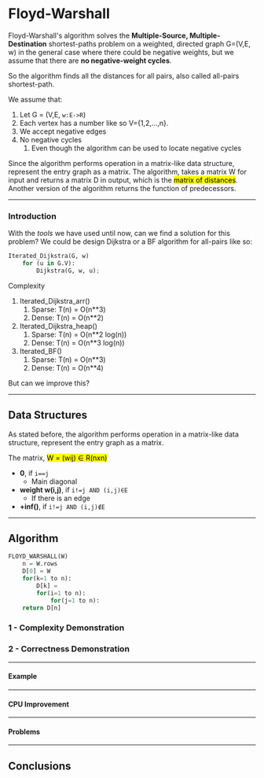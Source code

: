 # Floyd-Warshall
Floyd-Warshall's algorithm solves the **Multiple-Source, Multiple-Destination** 
shortest-paths problem on a weighted, directed graph G=(V,E, w) in the general case
where there could be negative weights, but we assume that there are **no negative-weight cycles**.

So the algorithm finds all the distances for all pairs, also called all-pairs shortest-path.

We assume that:
1. Let G = (V,E, `w:E->R`)
2. Each vertex has a number like so V={1,2,...,n}.
3. We accept negative edges
4. No negative cycles 
   1. Even though the algorithm can be used to locate negative cycles

Since the algorithm performs operation in a matrix-like data structure, represent the
entry graph as a matrix. The algorithm, takes a matrix W for input and returns a matrix D
in output, which is the <mark>matrix of distances</mark>. Another version of the 
algorithm returns the function of predecessors.

---
### Introduction
With the _tools_ we have used until now, can we find a solution for this problem?
We could be design Dijkstra or a BF algorithm for all-pairs like so:

```python
Iterated_Dijkstra(G, w)
    for (u in G.V):
        Dijkstra(G, w, u); 
```

Complexity 
1) Iterated_Dijkstra_arr()
   1) Sparse: T(n) = O(n**3)
   2) Dense: T(n) = O(n**2)
2) Iterated_Dijkstra_heap()
   1) Sparse: T(n) = O(n**2 log(n))
   2) Dense: T(n) = O(n**3 log(n))
3) Iterated_BF()
   1) Sparse: T(n) = O(n**3)
   2) Dense: T(n) = O(n**4)

But can we improve this?

---

## Data Structures
As stated before, the algorithm performs operation in a matrix-like data structure, 
represent the entry graph as a matrix.

The matrix, <mark>W = (wij) ∈ R(nxn)</mark>
* **0**, if `i==j`
  * Main diagonal
* **weight w(i,j)**, if `i!=j AND (i,j)∈E`
  * If there is an edge
* **+inf()**, if `i!=j AND (i,j)∉E`

---

## Algorithm

```python
FLOYD_WARSHALL(W)
    n = W.rows
    D[0] = W
    for(k=1 to n):
        D[k] = 
        for(i=1 to n):
            for(j=1 to n):
    return D[n]
```


### 1 - Complexity Demonstration

### 2 - Correctness Demonstration

---

#### Example

---

#### CPU Improvement

---

#### Problems

---

## Conclusions